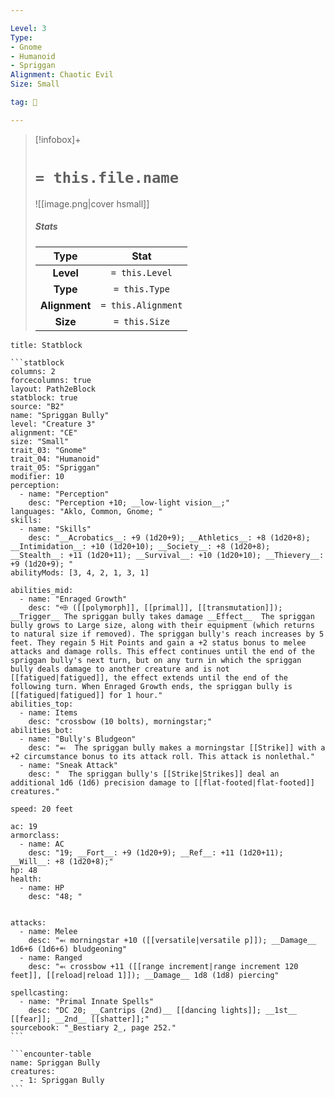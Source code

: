 ```yaml
---

Level: 3
Type:
- Gnome
- Humanoid
- Spriggan
Alignment: Chaotic Evil
Size: Small

tag: 👹

---
```


> [!infobox]+
> #  `= this.file.name`
> ![[image.png|cover hsmall]]
> ##### Stats
> Type | Stat |
> :---:|:---:|
> **Level** | `= this.Level` |
> **Type** | `= this.Type` |
> **Alignment** | `= this.Alignment` |
> **Size** | `= this.Size` |



````ad-info
title: Statblock

```statblock
columns: 2
forcecolumns: true
layout: Path2eBlock
statblock: true
source: "B2"
name: "Spriggan Bully"
level: "Creature 3"
alignment: "CE"
size: "Small"
trait_03: "Gnome"
trait_04: "Humanoid"
trait_05: "Spriggan"
modifier: 10
perception:
  - name: "Perception"
    desc: "Perception +10; __low-light vision__;"
languages: "Aklo, Common, Gnome; "
skills:
  - name: "Skills"
    desc: "__Acrobatics__: +9 (1d20+9); __Athletics__: +8 (1d20+8); __Intimidation__: +10 (1d20+10); __Society__: +8 (1d20+8); __Stealth__: +11 (1d20+11); __Survival__: +10 (1d20+10); __Thievery__: +9 (1d20+9); "
abilityMods: [3, 4, 2, 1, 3, 1]

abilities_mid:
  - name: "Enraged Growth"
    desc: "⬲ ([[polymorph]], [[primal]], [[transmutation]]); __Trigger__ The spriggan bully takes damage __Effect__  The spriggan bully grows to Large size, along with their equipment (which returns to natural size if removed). The spriggan bully's reach increases by 5 feet. They regain 5 Hit Points and gain a +2 status bonus to melee attacks and damage rolls. This effect continues until the end of the spriggan bully's next turn, but on any turn in which the spriggan bully deals damage to another creature and is not [[fatigued|fatigued]], the effect extends until the end of the following turn. When Enraged Growth ends, the spriggan bully is [[fatigued|fatigued]] for 1 hour."
abilities_top:
  - name: Items
    desc: "crossbow (10 bolts), morningstar;"
abilities_bot:
  - name: "Bully's Bludgeon"
    desc: "⬻  The spriggan bully makes a morningstar [[Strike]] with a +2 circumstance bonus to its attack roll. This attack is nonlethal."
  - name: "Sneak Attack"
    desc: "  The spriggan bully's [[Strike|Strikes]] deal an additional 1d6 (1d6) precision damage to [[flat-footed|flat-footed]] creatures."

speed: 20 feet

ac: 19
armorclass:
  - name: AC
    desc: "19; __Fort__: +9 (1d20+9); __Ref__: +11 (1d20+11); __Will__: +8 (1d20+8);"
hp: 48
health:
  - name: HP
    desc: "48; "


attacks:
  - name: Melee
    desc: "⬻ morningstar +10 ([[versatile|versatile p]]); __Damage__ 1d6+6 (1d6+6) bludgeoning"
  - name: Ranged
    desc: "⬻ crossbow +11 ([[range increment|range increment 120 feet]], [[reload|reload 1]]); __Damage__ 1d8 (1d8) piercing"

spellcasting:
  - name: "Primal Innate Spells"
    desc: "DC 20; __Cantrips (2nd)__ [[dancing lights]]; __1st__ [[fear]]; __2nd__ [[shatter]];"
sourcebook: "_Bestiary 2_, page 252."
```

```encounter-table
name: Spriggan Bully
creatures:
  - 1: Spriggan Bully
```

````


